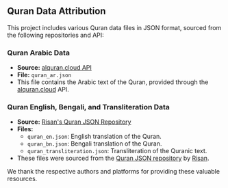 ## Quran Data Attribution

This project includes various Quran data files in JSON format, sourced from the following repositories and API:

### Quran Arabic Data
- **Source:** [alquran.cloud API](https://alquran.cloud/api)
- **File:** `quran_ar.json`
- This file contains the Arabic text of the Quran, provided through the [alquran.cloud](https://alquran.cloud/api) API.

### Quran English, Bengali, and Transliteration Data
- **Source:** [Risan's Quran JSON Repository](https://github.com/risan/quran-json)
- **Files:**
  - `quran_en.json`: English translation of the Quran.
  - `quran_bn.json`: Bengali translation of the Quran.
  - `quran_transliteration.json`: Transliteration of the Quranic text.
- These files were sourced from the [Quran JSON repository](https://github.com/risan/quran-json) by [Risan](https://github.com/risan).

We thank the respective authors and platforms for providing these valuable resources.
